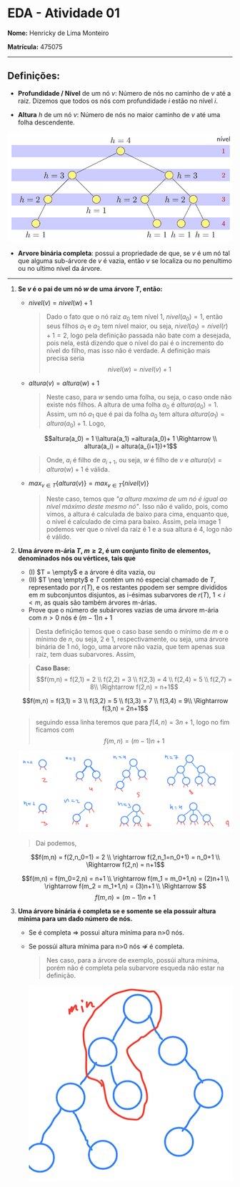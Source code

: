 # EDA - Atividade 01

**Nome:** Henricky de Lima Monteiro

**Matrícula:** 475075

---------------
## Definições:

* **Profundidade / Nível** de um nó $v$: Número de nós no caminho de $v$ até a raiz. Dizemos que todos os nós com profundidade $i$ estão no nível $i$.

* **Altura** $h$ de um nó $v$: Número de nós no maior caminho de $v$ até uma folha
descendente.

![altura_nivel](img/nivel_altura.PNG)

* **Arvore binária completa**: possui a propriedade de que, se $v$ é um nó tal que alguma sub-árvore de $v$ é vazia, então $v$ se localiza ou no penultimo ou no ultimo nível da árvore.

-------------
1. **Se $v$ é o pai de um nó $w$ de uma árvore $T$, então:**
    * $nivel(v) = nivel(w) + 1$
        > Dado o fato que o nó raiz $a_0$ tem nível 1, $nivel(a_0) = 1$, então seus filhos $a_1$ e $a_2$ tem nível maior, ou seja, $nivel(a_1) = nivel(r)+1 = 2$, logo pela definição passada não bate com a desejada, pois nela, está dizendo que o nível do pai é o incremento do nível do filho, mas isso não é verdade. A definição mais precisa seria 
        $$nivel(w) = nivel(v)+1$$

    * $altura(v) = altura(w) + 1$
        > Neste caso, para $w$ sendo uma folha, ou seja, o caso onde não existe nós filhos. A altura de uma folha $a_0$ é $altura(a_0)=1$. Assim, um nó $a_1$ que é pai da folha $a_0$ tem altura $altura(a_1) = altura(a_0)+1$. Logo,

        $$altura(a_0) = 1 \\altura(a_1) =altura(a_0)+ 1 \Rightarrow \\ altura(a_i) = altura(a_{i+1})+1$$
        > Onde, $a_i$ é filho de $a_{i+1}$, ou seja, $w$ é filho de $v$ e  $altura(v) = altura(w) + 1$ é válida.
            
    * $max_{v\in T}\{altura(v)\} = max_{v\in T}\{nivel(v)\}$
        >Neste caso, temos que *"a altura maxima de um nó é igual ao nível máximo deste mesmo nó"*. Isso não é valido, pois, como vimos, a altura é calculada de baixo para cima, enquanto que, o nível é calculado de cima para baixo. Assim, pela image 1 podemos ver que o nível da raiz é 1 e a sua altura é 4, logo não é válido.

2. **Uma árvore m-ária $T$, $m\ge 2$, é um conjunto finito de elementos, denominados nós ou vértices, tais que**
    * (I) $T = \empty$ e a árvore é dita vazia, ou
    * (II) $T \neq \empty$ e $T$ contém um nó especial chamado de $T$, representado por $r(T)$, e os restantes ppodem ser sempre divididos em $m$ subconjuntos disjuntos, as i-ésimas subarvores de $r(T)$, $1 < i < m$, as quais são também árvores m-árias.
    * Prove que o número de subárvores vazias de uma árvore m-ária com $n>0$ nós é $(m-1)n+1$

    > Desta definição temos que o caso base sendo o mínimo de $m$ e o mínimo de $n$, ou seja, 2 e 1, respectivamente, ou seja, uma árvore binária de 1 nó, logo, uma arvore não vazia, que tem apenas sua raiz, tem duas subarvores. Assim,

    > **Caso Base:**
    $$f(m,n) = f(2,1) = 2 \\ f(2,2) = 3 \\ f(2,3) = 4 \\  f(2,4) = 5 \\ f(2,7) = 8\\ \Rightarrow  f(2,n) = n+1$$

    $$f(m,n) = f(3,1) = 3 \\ f(3,2) = 5 \\ f(3,3) = 7 \\  f(3,4) = 9\\ \Rightarrow  f(3,n) = 2n+1$$

    > seguindo essa linha teremos que para $f(4,n) = 3n+1$, logo no fim ficamos com
    $$f(m,n) = (m-1)n+1$$


    ![exemplo1](img/arv2.PNG)


    > Dai podemos,

    $$f(m,n) = f(2,n_0=1) = 2 \\ \rightarrow f(2,n_1=n_0+1) = n_0+1 \\ \Rightarrow f(2,n) = n+1$$

    $$f(m,n) = f(m_0=2,n) = n+1 \\ \rightarrow f(m_1 = m_0+1,n) = (2)n+1 \\ \rightarrow f(m_2 = m_1+1,n) = (3)n+1 \\ \Rightarrow $$
    $$f(m,n) = (m-1)n+1$$


3. **Uma árvore binária é completa se e somente se ela possuir altura mínima para um dado número de nós.**

    * Se é completa  $\Rightarrow$ possui altura mínima para n>0 nós.

    * Se possúi altura mínima para n>0 nós   $\nRightarrow$ é completa.
        > Nes caso, para a árvore de exemplo, possúi altura mínima, porém não é completa pela subarvore esqueda não estar na definição.

        ![](img/min.PNG)
